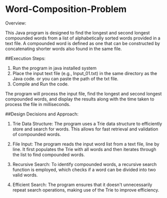 # Word-Composition-Problem

Overview:

This Java program is designed to find the longest and second longest compounded words from a list of alphabetically sorted words provided in a text file. A compounded word is defined as one that can be constructed by concatenating shorter words also found in the same file.

##Execution Steps:

1. Run the program in java installed system
2. Place the input text file (e.g., Input_01.txt) in the same directory as the Java code. or you can paste the path of the txt file.
3. Compile and Run the code.
    
The program will process the input file, find the longest and second longest compounded words, and display the results along with the time taken to process the file in milliseconds.


##Design Decisions and Approach:

1. Trie Data Structure: The program uses a Trie data structure to efficiently store and search for words. This allows for fast retrieval and validation of compounded words.

2. File Input: The program reads the input word list from a text file, line by line. It first populates the Trie with all words and then iterates through the list to find compounded words.

3. Recursive Search: To identify compounded words, a recursive search function is employed, which checks if a word can be divided into two valid words.

4. Efficient Search: The program ensures that it doesn't unnecessarily repeat search operations, making use of the Trie to improve efficiency.
